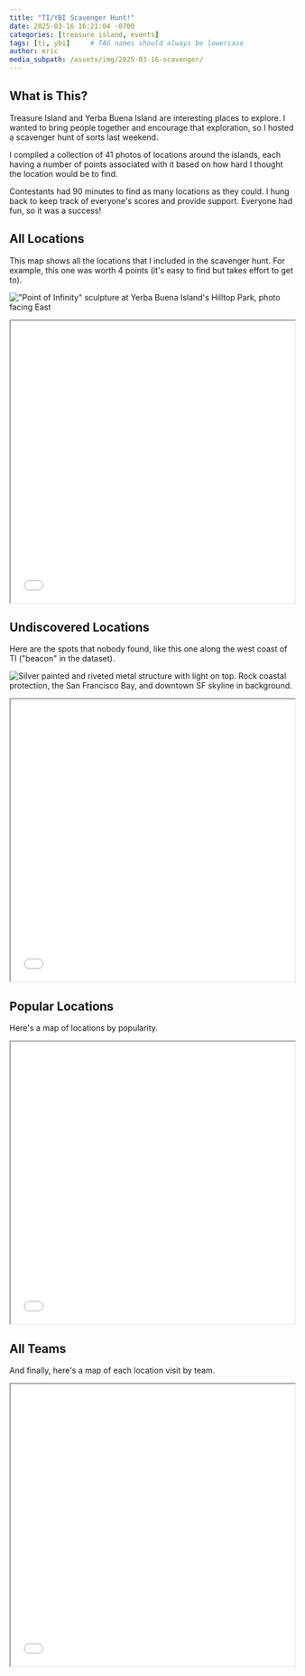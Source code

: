 ```yaml
---
title: "TI/YBI Scavenger Hunt!"
date: 2025-03-16 16:21:04 -0700
categories: [treasure island, events]
tags: [ti, ybi]     # TAG names should always be lowercase
author: eric
media_subpath: /assets/img/2025-03-16-scavenger/
---
```


## What is This?

Treasure Island and Yerba Buena Island are interesting places to explore. I wanted to bring people together and encourage that exploration, so I hosted a scavenger hunt of sorts last weekend.

I compiled a collection of 41 photos of locations around the islands, each having a number of points associated with it based on how hard I thought the location would be to find.

Contestants had 90 minutes to find as many locations as they could. I hung back to keep track of everyone's scores and provide support. Everyone had fun, so it was a success!

## All Locations

This map shows all the locations that I included in the scavenger hunt. For example, this one was worth 4 points (it's easy to find but takes effort to get to).

!["Point of Infinity" sculpture at Yerba Buena Island's Hilltop Park, photo facing East](31.jpeg) 

<iframe width="100%" height=500 src="/assets/img/2025-03-16-scavenger/map_all.html">
</iframe>

## Undiscovered Locations

Here are the spots that nobody found, like this one along the west coast of TI ("beacon" in the dataset).

![Silver painted and riveted metal structure with light on top. Rock coastal protection, the San Francisco Bay, and downtown SF skyline in background.](4.jpeg) 

<iframe width="100%" height=500 src="/assets/img/2025-03-16-scavenger/nobody.html">
</iframe>

## Popular Locations

Here's a map of locations by popularity.

<iframe width="100%" height=500 src="/assets/img/2025-03-16-scavenger/popular.html">
</iframe>

## All Teams

And finally, here's a map of each location visit by team.

<iframe width="100%" height=500 src="/assets/img/2025-03-16-scavenger/all_teams.html">
</iframe>

